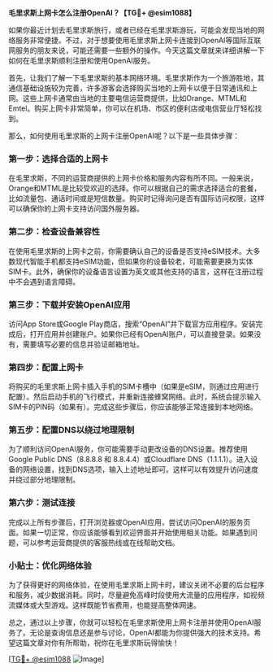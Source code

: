 **毛里求斯上网卡怎么注册OpenAI？【TG💪+ @esim1088】**

如果你最近计划去毛里求斯旅行，或者已经在毛里求斯游玩，可能会发现当地的网络服务非常便捷。不过，对于想要使用毛里求斯上网卡连接到OpenAI等国际互联网服务的朋友来说，可能还需要一些额外的操作。今天这篇文章就来详细讲解一下如何在毛里求斯顺利注册和使用OpenAI服务。

首先，让我们了解一下毛里求斯的基本网络环境。毛里求斯作为一个旅游胜地，其通信基础设施较为完善，许多游客会选择购买当地的上网卡以便于日常通讯和上网。这些上网卡通常由当地的主要电信运营商提供，比如Orange、MTML和Emtel。购买上网卡非常简单，你可以在机场、市区的便利店或电信营业厅轻松找到。

那么，如何使用毛里求斯的上网卡注册OpenAI呢？以下是一些具体步骤：

### 第一步：选择合适的上网卡

在毛里求斯，不同的运营商提供的上网卡价格和服务内容有所不同。一般来说，Orange和MTML是比较受欢迎的选择。你可以根据自己的需求选择适合的套餐，比如流量包、通话时间或是短信数量。购买时记得询问是否有国际访问权限，这样可以确保你的上网卡支持访问国外服务器。

### 第二步：检查设备兼容性

在使用毛里求斯的上网卡之前，你需要确认自己的设备是否支持eSIM技术。大多数现代智能手机都支持eSIM功能，但如果你的设备较老，可能需要更换为实体SIM卡。此外，确保你的设备语言设置为英文或其他支持的语言，这样在注册过程中不会遇到语言障碍。

### 第三步：下载并安装OpenAI应用

访问App Store或Google Play商店，搜索“OpenAI”并下载官方应用程序。安装完成后，打开应用并创建账户。如果你已经有OpenAI账户，可以直接登录。如果没有，需要填写必要的信息并验证邮箱地址。

### 第四步：配置上网卡

将购买的毛里求斯上网卡插入手机的SIM卡槽中（如果是eSIM，则通过应用进行配置）。然后启动手机的飞行模式，并重新连接蜂窝网络。此时，系统会提示输入SIM卡的PIN码（如果有）。完成这些步骤后，你应该能够正常连接到本地网络。

### 第五步：配置DNS以绕过地理限制

为了顺利访问OpenAI服务，你可能需要手动更改设备的DNS设置。推荐使用Google Public DNS（8.8.8.8 和 8.8.4.4）或Cloudflare DNS（1.1.1.1）。进入设备的网络设置，找到DNS选项，输入上述地址即可。这样可以有效提升访问速度并绕过部分地理限制。

### 第六步：测试连接

完成以上所有步骤后，打开浏览器或OpenAI应用，尝试访问OpenAI的服务页面。如果一切正常，你应该能够看到欢迎界面并开始使用相关功能。如果遇到问题，可以参考运营商提供的客服热线或在线帮助文档。

### 小贴士：优化网络体验

为了获得更好的网络体验，在使用毛里求斯上网卡时，建议关闭不必要的后台程序和服务，减少数据消耗。同时，尽量避免高峰时段使用大流量的应用程序，如视频流媒体或大型游戏。这样既能节省费用，也能提高整体网速。

总之，通过以上步骤，你就可以轻松在毛里求斯使用上网卡注册并使用OpenAI服务了。无论是查询信息还是参与讨论，OpenAI都能为你提供强大的技术支持。希望这篇文章对你有所帮助，祝你在毛里求斯玩得愉快！

[[TG💪+ @esim1088](https://t.me/s/esim1088) ![Image](https://i.postimg.cc/4NQfJmqS/Snipaste-2025-05-13-00-14-12.png)]